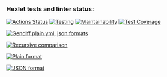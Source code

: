 ### Hexlet tests and linter status:
[![Actions Status](https://github.com/Polina8888/frontend-project-46/workflows/hexlet-check/badge.svg)](https://github.com/Polina8888/frontend-project-46/actions)
[![Testing](https://github.com/Polina8888/frontend-project-46/actions/workflows/main.yml/badge.svg)](https://github.com/Polina8888/frontend-project-46/actions/workflows/main.yml)
[![Maintainability](https://badgen.net/codeclimate/maintainability-percentage/codeclimate/codeclimate)](https://codeclimate.com/github/Polina8888/frontend-project-46/maintainability)
[![Test Coverage](https://api.codeclimate.com/v1/badges/cd605c9a768d6f850297/test_coverage)](https://codeclimate.com/github/Polina8888/frontend-project-46/test_coverage)

[![Gendiff plain yml, json formats](https://asciinema.org/a/t1VfpSQ7inoMSa7QRJv7mi0Ff.svg)](https://asciinema.org/a/t1VfpSQ7inoMSa7QRJv7mi0Ff)

[![Recursive comparison](https://asciinema.org/a/TOjwS6wNj84MQlUqdqdAED8SW.svg)](https://asciinema.org/a/TOjwS6wNj84MQlUqdqdAED8SW)

[![Plain format](https://asciinema.org/a/PNFxzkBhorg6Qo7uyMVxsceJ8.svg)](https://asciinema.org/a/PNFxzkBhorg6Qo7uyMVxsceJ8)

[![JSON format](https://asciinema.org/a/kqGNafk1eobrQrgXAW6qFYJO0.svg)](https://asciinema.org/a/kqGNafk1eobrQrgXAW6qFYJO0)